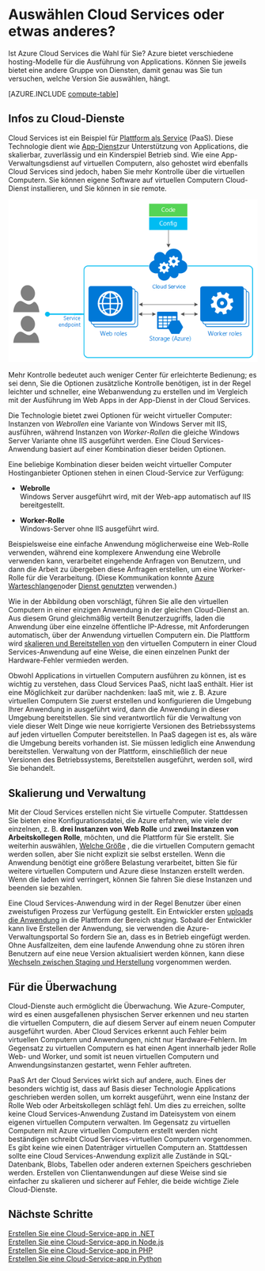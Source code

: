 <properties
    pageTitle="Azure berechnen Optionen - Cloud-Diensten | Microsoft Azure"
    description="Erfahren Sie mehr über Azure berechnen, Optionen und deren Funktionsweise hosten: App-Dienst, Cloud-Diensten und virtuellen Computern"
    services="cloud-services"
    documentationCenter=""
    authors="Thraka"
    manager="timlt"/>

<tags
    ms.service="multiple"
    ms.workload="multiple"
    ms.tgt_pltfrm="na"
    ms.devlang="na"
    ms.topic="article"
    ms.date="10/11/2016"
    ms.author="adegeo"/>

# <a name="should-i-choose-cloud-services-or-something-else"></a>Auswählen Cloud Services oder etwas anderes?

Ist Azure Cloud Services die Wahl für Sie? Azure bietet verschiedene hosting-Modelle für die Ausführung von Applications. Können Sie jeweils bietet eine andere Gruppe von Diensten, damit genau was Sie tun versuchen, welche Version Sie auswählen, hängt.

[AZURE.INCLUDE [compute-table](../../includes/compute-options-table.md)]

<a name="tellmecs"></a>
## <a name="tell-me-about-cloud-services"></a>Infos zu Cloud-Dienste

Cloud Services ist ein Beispiel für [Plattform als Service](https://azure.microsoft.com/overview/what-is-paas/) (PaaS). Diese Technologie dient wie [App-Dienst](../app-service-web/app-service-web-overview.md)zur Unterstützung von Applications, die skalierbar, zuverlässig und ein Kinderspiel Betrieb sind. Wie eine App-Verwaltungsdienst auf virtuellen Computern, also gehostet wird ebenfalls Cloud Services sind jedoch, haben Sie mehr Kontrolle über die virtuellen Computern. Sie können eigene Software auf virtuellen Computern Cloud-Dienst installieren, und Sie können in sie remote.

![cs_diagram](./media/cloud-services-choose-me/diagram.png)

Mehr Kontrolle bedeutet auch weniger Center für erleichterte Bedienung; es sei denn, Sie die Optionen zusätzliche Kontrolle benötigen, ist in der Regel leichter und schneller, eine Webanwendung zu erstellen und im Vergleich mit der Ausführung im Web Apps in der App-Dienst in der Cloud Services.

Die Technologie bietet zwei Optionen für weicht virtueller Computer: Instanzen von *Webrollen* eine Variante von Windows Server mit IIS, ausführen, während Instanzen von *Worker-Rollen* die gleiche Windows Server Variante ohne IIS ausgeführt werden. Eine Cloud Services-Anwendung basiert auf einer Kombination dieser beiden Optionen.

Eine beliebige Kombination dieser beiden weicht virtueller Computer Hostinganbieter Optionen stehen in einen Cloud-Service zur Verfügung:

* **Webrolle**  
  Windows Server ausgeführt wird, mit der Web-app automatisch auf IIS bereitgestellt.

* **Worker-Rolle**  
  Windows-Server ohne IIS ausgeführt wird.

Beispielsweise eine einfache Anwendung möglicherweise eine Web-Rolle verwenden, während eine komplexere Anwendung eine Webrolle verwenden kann, verarbeitet eingehende Anfragen von Benutzern, und dann die Arbeit zu übergeben diese Anfragen erstellen, um eine Worker-Rolle für die Verarbeitung. (Diese Kommunikation konnte [Azure Warteschlangen](../storage/storage-introduction.md)oder [Dienst genutzten](../service-bus-messaging/service-bus-fundamentals-hybrid-solutions.md) verwenden.)

Wie in der Abbildung oben vorschlägt, führen Sie alle den virtuellen Computern in einer einzigen Anwendung in der gleichen Cloud-Dienst an. Aus diesem Grund gleichmäßig verteilt Benutzerzugriffs, laden die Anwendung über eine einzelne öffentliche IP-Adresse, mit Anforderungen automatisch, über der Anwendung virtuellen Computern ein. Die Plattform wird [skalieren und Bereitstellen von](cloud-services-how-to-scale.md) den virtuellen Computern in einer Cloud Services-Anwendung auf eine Weise, die einen einzelnen Punkt der Hardware-Fehler vermieden werden.

Obwohl Applications in virtuellen Computern ausführen zu können, ist es wichtig zu verstehen, dass Cloud Services PaaS, nicht IaaS enthält. Hier ist eine Möglichkeit zur darüber nachdenken: IaaS mit, wie z. B. Azure virtuellen Computern Sie zuerst erstellen und konfigurieren die Umgebung Ihrer Anwendung in ausgeführt wird, dann die Anwendung in dieser Umgebung bereitstellen. Sie sind verantwortlich für die Verwaltung von viele dieser Welt Dinge wie neue korrigierte Versionen des Betriebssystems auf jeden virtuellen Computer bereitstellen. In PaaS dagegen ist es, als wäre die Umgebung bereits vorhanden ist. Sie müssen lediglich eine Anwendung bereitstellen. Verwaltung von der Plattform, einschließlich der neue Versionen des Betriebssystems, Bereitstellen ausgeführt, werden soll, wird Sie behandelt.

## <a name="scaling-and-management"></a>Skalierung und Verwaltung
Mit der Cloud Services erstellen nicht Sie virtuelle Computer. Stattdessen Sie bieten eine Konfigurationsdatei, die Azure erfahren, wie viele der einzelnen, z. B. **drei Instanzen von Web Rolle** und **zwei Instanzen von Arbeitskollegen Rolle**, möchten, und die Plattform für Sie erstellt.  Sie weiterhin auswählen, [Welche Größe](cloud-services-sizes-specs.md) , die die virtuellen Computern gemacht werden sollen, aber Sie nicht explizit sie selbst erstellen. Wenn die Anwendung benötigt eine größere Belastung verarbeitet, bitten Sie für weitere virtuellen Computern und Azure diese Instanzen erstellt werden. Wenn die laden wird verringert, können Sie fahren Sie diese Instanzen und beenden sie bezahlen.

Eine Cloud Services-Anwendung wird in der Regel Benutzer über einen zweistufigen Prozess zur Verfügung gestellt. Ein Entwickler ersten [uploads die Anwendung](cloud-services-how-to-create-deploy.md) in die Plattform der Bereich staging. Sobald der Entwickler kann live Erstellen der Anwendung, sie verwenden die Azure-Verwaltungsportal So fordern Sie an, dass es in Betrieb eingefügt werden. Ohne Ausfallzeiten, dem eine laufende Anwendung ohne zu stören ihren Benutzern auf eine neue Version aktualisiert werden können, kann diese [Wechseln zwischen Staging und Herstellung](cloud-services-nodejs-stage-application.md) vorgenommen werden.

## <a name="monitoring"></a>Für die Überwachung
Cloud-Dienste auch ermöglicht die Überwachung. Wie Azure-Computer, wird es einen ausgefallenen physischen Server erkennen und neu starten die virtuellen Computern, die auf diesem Server auf einem neuen Computer ausgeführt wurden. Aber Cloud Services erkennt auch Fehler beim virtuellen Computern und Anwendungen, nicht nur Hardware-Fehlern. Im Gegensatz zu virtuellen Computern es hat einen Agent innerhalb jeder Rolle Web- und Worker, und somit ist neuen virtuellen Computern und Anwendungsinstanzen gestartet, wenn Fehler auftreten.

PaaS Art der Cloud Services wirkt sich auf andere, auch. Eines der besonders wichtig ist, dass auf Basis dieser Technologie Applications geschrieben werden sollen, um korrekt ausgeführt, wenn eine Instanz der Rolle Web oder Arbeitskollegen schlägt fehl. Um dies zu erreichen, sollte keine Cloud Services-Anwendung Zustand im Dateisystem von einem eigenen virtuellen Computern verwalten. Im Gegensatz zu virtuellen Computern mit Azure virtuellen Computern erstellt werden nicht beständigen schreibt Cloud Services-virtuellen Computern vorgenommen. Es gibt keine wie einen Datenträger virtuellen Computern an. Stattdessen sollte eine Cloud Services-Anwendung explizit alle Zustände in SQL-Datenbank, Blobs, Tabellen oder anderen externen Speichers geschrieben werden. Erstellen von Clientanwendungen auf diese Weise sind sie einfacher zu skalieren und sicherer auf Fehler, die beide wichtige Ziele Cloud-Dienste.

## <a name="next-steps"></a>Nächste Schritte
[Erstellen Sie eine Cloud-Service-app in .NET](cloud-services-dotnet-get-started.md)  
[Erstellen Sie eine Cloud-Service-app in Node.js](cloud-services-nodejs-develop-deploy-app.md)  
[Erstellen Sie eine Cloud-Service-app in PHP](../cloud-services-php-create-web-role.md)  
[Erstellen Sie eine Cloud-Service-app in Python](cloud-services-python-ptvs.md)
